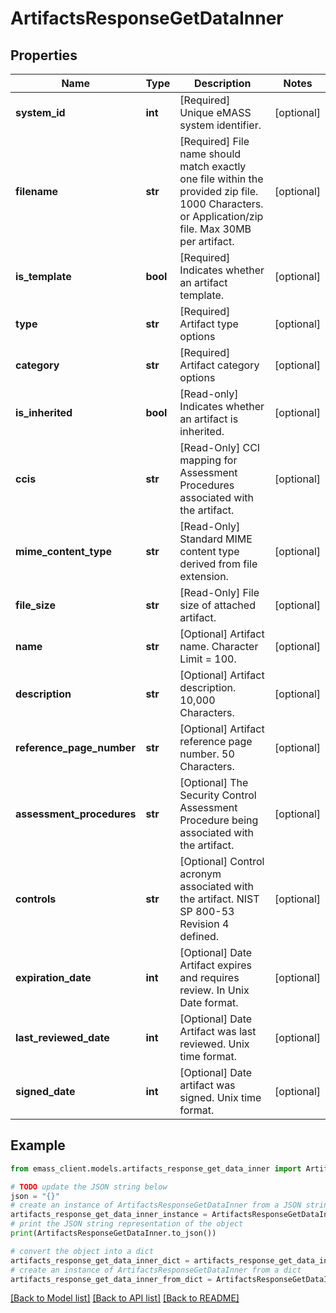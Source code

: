 # ArtifactsResponseGetDataInner


## Properties

Name | Type | Description | Notes
------------ | ------------- | ------------- | -------------
**system_id** | **int** | [Required] Unique eMASS system identifier. | [optional] 
**filename** | **str** | [Required] File name should match exactly one file within the provided zip file. 1000 Characters. or Application/zip file. Max 30MB per artifact.  | [optional] 
**is_template** | **bool** | [Required] Indicates whether an artifact template. | [optional] 
**type** | **str** | [Required] Artifact type options | [optional] 
**category** | **str** | [Required] Artifact category options | [optional] 
**is_inherited** | **bool** | [Read-only] Indicates whether an artifact is inherited. | [optional] 
**ccis** | **str** | [Read-Only] CCI mapping for Assessment Procedures associated with the artifact. | [optional] 
**mime_content_type** | **str** | [Read-Only] Standard MIME content type derived from file extension. | [optional] 
**file_size** | **str** | [Read-Only] File size of attached artifact. | [optional] 
**name** | **str** | [Optional] Artifact name. Character Limit &#x3D; 100. | [optional] 
**description** | **str** | [Optional] Artifact description. 10,000 Characters. | [optional] 
**reference_page_number** | **str** | [Optional] Artifact reference page number. 50 Characters. | [optional] 
**assessment_procedures** | **str** | [Optional] The Security Control Assessment Procedure being associated with the artifact. | [optional] 
**controls** | **str** | [Optional] Control acronym associated with the artifact. NIST SP 800-53 Revision 4 defined. | [optional] 
**expiration_date** | **int** | [Optional] Date Artifact expires and requires review. In Unix Date format. | [optional] 
**last_reviewed_date** | **int** | [Optional] Date Artifact was last reviewed. Unix time format. | [optional] 
**signed_date** | **int** | [Optional] Date artifact was signed. Unix time format. | [optional] 

## Example

```python
from emass_client.models.artifacts_response_get_data_inner import ArtifactsResponseGetDataInner

# TODO update the JSON string below
json = "{}"
# create an instance of ArtifactsResponseGetDataInner from a JSON string
artifacts_response_get_data_inner_instance = ArtifactsResponseGetDataInner.from_json(json)
# print the JSON string representation of the object
print(ArtifactsResponseGetDataInner.to_json())

# convert the object into a dict
artifacts_response_get_data_inner_dict = artifacts_response_get_data_inner_instance.to_dict()
# create an instance of ArtifactsResponseGetDataInner from a dict
artifacts_response_get_data_inner_from_dict = ArtifactsResponseGetDataInner.from_dict(artifacts_response_get_data_inner_dict)
```
[[Back to Model list]](../README.md#documentation-for-models) [[Back to API list]](../README.md#documentation-for-api-endpoints) [[Back to README]](../README.md)



